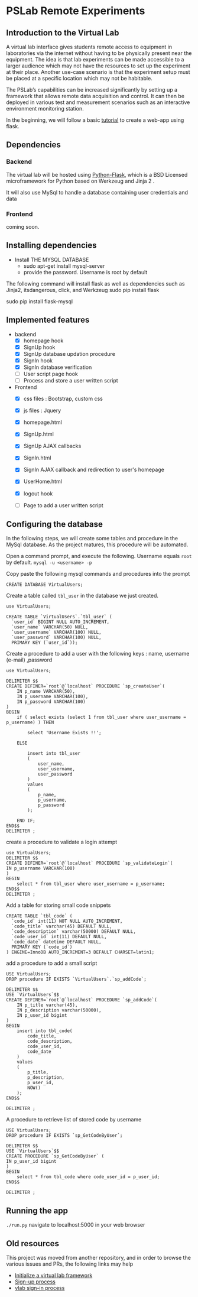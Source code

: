 # PSLab Remote Experiments

## Introduction to the Virtual Lab

A virtual lab interface gives students remote access to equipment in laboratories via the internet without having to be physically present near the equipment.
The idea is that lab experiments can be made accessible to a larger audience which may not have the resources to set up the experiment at their place.
Another use-case scenario is that the experiment setup must be placed at a specific location which may not be habitable.

The PSLab’s capabilities can be increased significantly by setting up a framework that allows remote data acquisition and control.
It can then be deployed in various test and measurement scenarios such as an interactive environment monitoring station.

In the beginning, we will follow a basic [tutorial](https://code.tutsplus.com/series/creating-a-web-app-from-scratch-using-python-flask-and-mysql--cms-827) to create a web-app using flask.

## Dependencies

### Backend

The virtual lab will be hosted using [Python-Flask](http://flask.pocoo.org/), which is a BSD Licensed microframework for Python based on Werkzeug and Jinja 2  .

It will also use MySql to handle a database containing user credentials and data

### Frontend

coming soon.

## Installing dependencies

+ Install THE MYSQL DATABASE
  + sudo apt-get install mysql-server
  + provide the password. Username is root by default

The following command will install flask as well as dependencies such as Jinja2, itsdangerous, click, and Werkzeug
sudo pip install flask

sudo pip install flask-mysql

## Implemented features
- backend
  - [x] homepage hook
  - [x] SignUp hook
  - [x] SignUp database updation procedure
  - [x] SignIn hook
  - [x] SignIn database verification
  - [ ] User script page hook
  - [ ] Process and store a user written script

- Frontend
  - [x] css files : Bootstrap, custom css
  - [x] js files : Jquery
  - [x] homepage.html
  - [x] SignUp.html
  - [x] SignUp AJAX callbacks
  - [x] SignIn.html
  - [x] SignIn AJAX callback and redirection to user's homepage
  - [x] UserHome.html
  - [x] logout hook
  - [ ] Page to add a user written script


## Configuring the database

In the following steps, we will create some tables and procedure in the MySql database. As the project matures, this procedure will be automated.

Open a command prompt, and execute the following. Username equals `root` by default.
`mysql -u <username> -p `

Copy paste the following mysql commands and procedures into the prompt

`CREATE DATABASE VirtualUsers;`

Create a table called `tbl_user` in the database we just created.
```
use VirtualUsers;

CREATE TABLE `VirtualUsers`.`tbl_user` (
  `user_id` BIGINT NULL AUTO_INCREMENT,
  `user_name` VARCHAR(50) NULL,
  `user_username` VARCHAR(100) NULL,
  `user_password` VARCHAR(100) NULL,
  PRIMARY KEY (`user_id`));
```

Create a procedure to add a user with the following keys : name, username (e-mail) ,password
```
use VirtualUsers;

DELIMITER $$
CREATE DEFINER=`root`@`localhost` PROCEDURE `sp_createUser`(
    IN p_name VARCHAR(50),
    IN p_username VARCHAR(100),
    IN p_password VARCHAR(100)
)
BEGIN
    if ( select exists (select 1 from tbl_user where user_username = p_username) ) THEN
     
        select 'Username Exists !!';
     
    ELSE
     
        insert into tbl_user
        (
            user_name,
            user_username,
            user_password
        )
        values
        (
            p_name,
            p_username,
            p_password
        );
     
    END IF;
END$$
DELIMITER ;
```

create a procedure to validate a login attempt
```
use VirtualUsers;
DELIMITER $$
CREATE DEFINER=`root`@`localhost` PROCEDURE `sp_validateLogin`(
IN p_username VARCHAR(100)
)
BEGIN
    select * from tbl_user where user_username = p_username;
END$$
DELIMITER ;
```

Add a table for storing small code snippets
```
CREATE TABLE `tbl_code` (
  `code_id` int(11) NOT NULL AUTO_INCREMENT,
  `code_title` varchar(45) DEFAULT NULL,
  `code_description` varchar(50000) DEFAULT NULL,
  `code_user_id` int(11) DEFAULT NULL,
  `code_date` datetime DEFAULT NULL,
  PRIMARY KEY (`code_id`)
) ENGINE=InnoDB AUTO_INCREMENT=3 DEFAULT CHARSET=latin1;
```

add a procedure to add a small script
```
USE VirtualUsers;
DROP procedure IF EXISTS `VirtualUsers`.`sp_addCode`;
 
DELIMITER $$
USE `VirtualUsers`$$
CREATE DEFINER=`root`@`localhost` PROCEDURE `sp_addCode`(
    IN p_title varchar(45),
    IN p_description varchar(50000),
    IN p_user_id bigint
)
BEGIN
    insert into tbl_code(
        code_title,
        code_description,
        code_user_id,
        code_date
    )
    values
    (
        p_title,
        p_description,
        p_user_id,
        NOW()
    );
END$$
 
DELIMITER ;
```

A procedure to retrieve list of stored code by username
```
USE VirtualUsers;
DROP procedure IF EXISTS `sp_GetCodeByUser`;
 
DELIMITER $$
USE `VirtualUsers`$$
CREATE PROCEDURE `sp_GetCodeByUser` (
IN p_user_id bigint
)
BEGIN
    select * from tbl_code where code_user_id = p_user_id;
END$$
 
DELIMITER ;
```


## Running the app

`./run.py`
navigate to localhost:5000 in your web browser

## Old resources
This project was moved from another repository, and in order to browse the various issues and PRs, the following links may help
+ [Initialize a virtual lab framework](https://github.com/fossasia/pslab-desktop-apps/pull/165)
+ [Sign-up process](https://github.com/fossasia/pslab-desktop-apps/pull/169)
+ [vlab sign-in process](https://github.com/fossasia/pslab-desktop-apps/pull/173)
